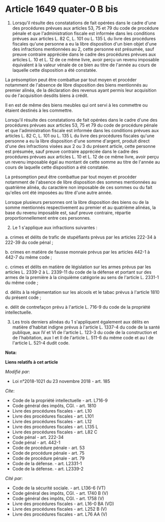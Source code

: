 # Article 1649 quater-0 B bis

1. Lorsqu'il résulte des constatations de fait opérées dans le cadre d'une des procédures prévues aux articles 53, 75 et 79
du code de procédure pénale et que l'administration fiscale est informée dans les conditions prévues aux articles L. 82 C, L.
101 ou L. 135 L du livre des procédures fiscales qu'une personne a eu la libre disposition d'un bien objet d'une des
infractions mentionnées au 2, cette personne est présumée, sauf preuve contraire appréciée dans le cadre des procédures
prévues aux articles L. 10 et L. 12 de ce même livre, avoir perçu un revenu imposable équivalent à la valeur vénale de ce
bien au titre de l'année au cours de laquelle cette disposition a été constatée.

La présomption peut être combattue par tout moyen et procéder notamment de l'absence de libre disposition des biens
mentionnés au premier alinéa, de la déclaration des revenus ayant permis leur acquisition ou de l'acquisition desdits biens à
crédit.

Il en est de même des biens meubles qui ont servi à les commettre ou étaient destinés à les commettre.

Lorsqu'il résulte des constatations de fait opérées dans le cadre d'une des procédures prévues aux articles 53, 75 et 79 du
code de procédure pénale et que l'administration fiscale est informée dans les conditions prévues aux articles L. 82 C, L.
101 ou L. 135 L du livre des procédures fiscales qu'une personne a eu la libre disposition d'une somme d'argent, produit
direct d'une des infractions visées aux 2 ou 3 du présent article, cette personne est présumée, sauf preuve contraire
appréciée dans le cadre des procédures prévues aux articles L. 10 et L. 12 de ce même livre, avoir perçu un revenu imposable
égal au montant de cette somme au titre de l'année au cours de laquelle cette disposition a été constatée.

La présomption peut être combattue par tout moyen et procéder notamment de l'absence de libre disposition des sommes
mentionnées au quatrième alinéa, du caractère non imposable de ces sommes ou du fait qu'elles ont été imposées au titre d'une
autre année.

Lorsque plusieurs personnes ont la libre disposition des biens ou de la somme mentionnés respectivement au premier et au
quatrième alinéas, la base du revenu imposable est, sauf preuve contraire, répartie proportionnellement entre ces personnes.

2. Le 1 s'applique aux infractions suivantes :

a. crimes et délits de trafic de stupéfiants prévus par les articles 222-34 à 222-39 du code pénal ;

b. crimes en matière de fausse monnaie prévus par les articles 442-1 à 442-7 du même code ;

c. crimes et délits en matière de législation sur les armes prévus par les articles L. 2339-2 à L. 2339-11 du code de la
défense et portant sur des armes de la première à la cinquième catégorie au sens de l'article L. 2331-1 du même code ;

d. délits à la réglementation sur les alcools et le tabac prévus à l'article 1810 du présent code ;

e. délit de contrefaçon prévu à l'article L. 716-9 du code de la propriété intellectuelle.

3. Les trois derniers alinéas du 1 s'appliquent également aux délits en matière d'habitat indigne prévus à l'article L.
1337-4 du code de la santé publique, aux IV et VI de l'article L. 123-3 du code de la construction et de l'habitation, aux I
et II de l'article L. 511-6 du même code et au I de l'article L. 521-4 dudit code.

**Nota:**



**Liens relatifs à cet article**

_Modifié par_:

  - Loi n°2018-1021 du 23 novembre 2018 - art. 185

_Cite_:

  - Code de la propriété intellectuelle - art. L716-9
  - Code général des impôts, CGI. - art. 1810
  - Livre des procédures fiscales - art. L10
  - Livre des procédures fiscales - art. L101
  - Livre des procédures fiscales - art. L12
  - Livre des procédures fiscales - art. L135 L
  - Livre des procédures fiscales - art. L82 C
  - Code pénal - art. 222-34
  - Code pénal - art. 442-1
  - Code de procédure pénale - art. 53
  - Code de procédure pénale - art. 75
  - Code de procédure pénale - art. 79
  - Code de la défense. - art. L2331-1
  - Code de la défense. - art. L2339-2

_Cité par_:

  - Code de la sécurité sociale. - art. L136-6 (VT)
  - Code général des impôts, CGI. - art. 1740 B (V)
  - Code général des impôts, CGI. - art. 1758 (V)
  - Livre des procédures fiscales - art. L16-0 BA (VD)
  - Livre des procédures fiscales - art. L252 B (V)
  - Livre des procédures fiscales - art. L76 AA (V)
